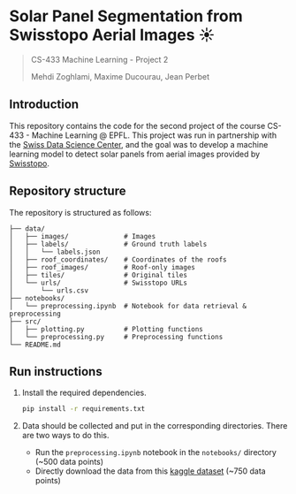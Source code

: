 # Solar Panel Segmentation from Swisstopo Aerial Images ☀️
>
> CS-433 Machine Learning - Project 2
>
> Mehdi Zoghlami, Maxime Ducourau, Jean Perbet

## Introduction

This repository contains the code for the second project of the course CS-433 - Machine Learning @ EPFL. This project was run in partnership with the [Swiss Data Science Center](https://www.datascience.ch), and the goal was to develop a machine learning model to detect solar panels from aerial images provided by [Swisstopo](https://www.swisstopo.admin.ch/de).

## Repository structure

The repository is structured as follows:

```foo
├── data/                           
│   ├── images/              # Images
│   ├── labels/              # Ground truth labels
│   │   └── labels.json             
│   ├── roof_coordinates/    # Coordinates of the roofs
│   ├── roof_images/         # Roof-only images
│   ├── tiles/               # Original tiles
│   └── urls/                # Swisstopo URLs
│       └── urls.csv
├── notebooks/
│   └── preprocessing.ipynb  # Notebook for data retrieval & preprocessing
├── src/
│   ├── plotting.py          # Plotting functions
│   └── preprocessing.py     # Preprocessing functions
└── README.md
```

## Run instructions

1. Install the required dependencies.

    ```sh
    pip install -r requirements.txt
    ```

2. Data should be collected and put in the corresponding directories. There are two ways to do this.
    - Run the `preprocessing.ipynb` notebook in the `notebooks/` directory (~500 data points)
    - Directly download the data from this [kaggle dataset](https://www.kaggle.com/datasets/jeanperbet/ml-project-2-solar-panels/data?select=roof_images) (~750 data points)
